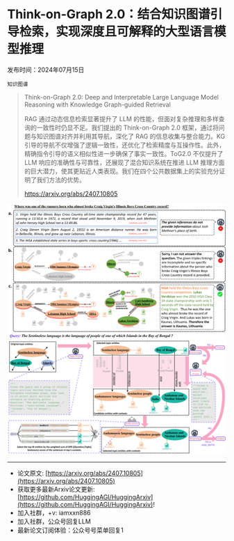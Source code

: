 # Think-on-Graph 2.0：结合知识图谱引导检索，实现深度且可解释的大型语言模型推理
发布时间：2024年07月15日

`知识图谱`
> Think-on-Graph 2.0: Deep and Interpretable Large Language Model Reasoning with Knowledge Graph-guided Retrieval
>
> RAG 通过动态信息检索显著提升了 LLM 的性能，但面对复杂推理和多样查询的一致性时仍显不足。我们提出的 Think-on-Graph 2.0 框架，通过将问题与知识图谱对齐并利用其导航，深化了 RAG 的信息收集与整合能力。KG 引导的导航不仅增强了逻辑一致性，还优化了检索精度与互操作性。此外，精确指令引导的语义相似性进一步确保了事实一致性。ToG2.0 不仅提升了 LLM 响应的准确性与可靠性，还展现了混合知识系统在推进 LLM 推理方面的巨大潜力，使其更贴近人类表现。我们在四个公共数据集上的实验充分证明了我们方法的优势。
>
> https://arxiv.org/abs/2407.10805

![](https://raw.githubusercontent.com/HuggingAGI/HuggingArxiv/main/paper_images/2407.10805/x1.png)
![](https://raw.githubusercontent.com/HuggingAGI/HuggingArxiv/main/paper_images/2407.10805/x2.png)

<hr />

- 论文原文: [https://arxiv.org/abs/2407.10805](https://arxiv.org/abs/2407.10805)
- 获取更多最新Arxiv论文更新: [https://github.com/HuggingAGI/HuggingArxiv](https://github.com/HuggingAGI/HuggingArxiv)!
- 加入社群，+v: iamxxn886
- 加入社群，公众号回复LLM
- 最新论文订阅体验：公众号号菜单回复1